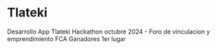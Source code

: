 # Tlateki
Desarrollo App Tlateki 
Hackathon octubre 2024 - Foro de vinculacion y emprendimiento FCA
Ganadores 1er lugar

